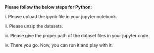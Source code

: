 **Please follow the below steps for Python:**

  i.   Please upload the ipynb file in your jupyter notebook.
  
  ii.  Please unzip the datasets.
  
  iii. Please give the proper path of the dataset files in your jupyter code.
  
  iv.  There you go. Now, you can run it and play with it.
